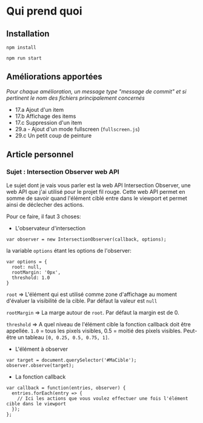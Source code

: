 # Qui prend quoi

## Installation

`npm install`

`npm run start`

## Améliorations apportées

_Pour chaque amélioration, un message type "message de commit" et si pertinent le nom des fichiers principalement concernés_

- 17.a Ajout d'un item
- 17.b Affichage des items
- 17.c Suppression d'un item
- 29.a - Ajout d'un mode fullscreen (`fullscreen.js`)
- 29.c Un petit coup de peinture

## Article personnel

### Sujet : Intersection Observer web API

Le sujet dont je vais vous parler est la web API Intersection Observer, une web API que j'ai utilisé pour le projet fil rouge.
Cette web API permet en somme de savoir quand l'élément ciblé entre dans le viewport et permet ainsi de déclecher des actions.

Pour ce faire, il faut 3 choses:

- L'observateur d'intersection

```
var observer = new IntersectionObserver(callback, options);
```

la variable `options` étant les options de l'observer:

```
var options = {
  root: null,
  rootMargin: '0px',
  threshold: 1.0
}
```

`root` => L'élément qui est utilisé comme zone d'affichage au moment d'évaluer la visibilité de la cible. Par défaut la valeur est `null`

`rootMargin` => La marge autour de `root`. Par défaut la margin est de 0.

`threshold` => A quel niveau de l'élément cible la fonction callback doit être appellée. `1.0` = tous les pixels visibles, 0.5 = moitié des pixels visibles. Peut-être un tableau `[0, 0.25, 0.5, 0.75, 1]`.

- L'élément à observer 

```
var target = document.querySelector('#MaCible');
observer.observe(target);
```

- La fonction callback

```
var callback = function(entries, observer) { 
  entries.forEach(entry => {
    // Ici les actions que vous voulez effectuer une fois l'élément cible dans le viewport
  });
};
```
